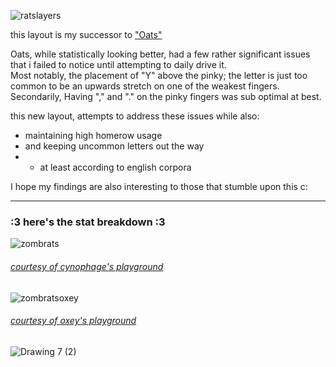 ![ratslayers](https://github.com/user-attachments/assets/715bb32f-281e-476f-88df-4ac27c08b450)

this layout is my successor to ["Oats"](https://github.com/rowie324/Oats)  
  
Oats, while statistically looking better, had a few rather significant issues that i failed to notice until attempting to daily drive it.  
Most notably, the placement of "Y" above the pinky; the letter is just too common to be an upwards stretch on one of the weakest fingers. Secondarily, Having "," and "." on the pinky fingers was sub optimal at best.

this new layout, attempts to address these issues while also:  
- maintaining high homerow usage
- and keeping uncommon letters out the way
- - at least according to english corpora

I hope my findings are also interesting to those that stumble upon this c:

--- 
### :3 here's the stat breakdown :3
![zombrats](https://github.com/user-attachments/assets/2f569273-57f8-4355-b8d8-acf59e30a630)
###### [courtesy of cynophage's playground](https://cyanophage.github.io/playground.html?layout=zombxjpluq%5Cratsgfhnei%3Bw-%2Ccvkd.%2Fy%27%5E&mode=ergo&lan=english)

![zombratsoxey](https://github.com/user-attachments/assets/06c7ad65-a5bd-430c-9ffe-7e0ca231526c)
###### [courtesy of oxey's playground](https://oxey.dev/playground/index.html)

![Drawing 7 (2)](https://github.com/user-attachments/assets/4a970269-4c83-497b-a058-32720c2d473c) 

